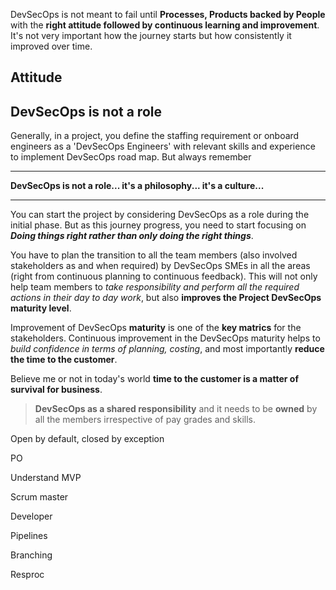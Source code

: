 DevSecOps is not meant to fail until **Processes, Products backed by People** with the **right attitude followed by continuous learning and improvement**. It's not very important how the journey starts but how consistently it improved over time.

## Attitude

## DevSecOps is not a role

Generally, in a project, you define the staffing requirement or onboard engineers as a 'DevSecOps Engineers' with relevant skills and experience to implement DevSecOps road map. But always remember
***
**DevSecOps is not a role... it's a philosophy... it's a culture...**
***
You can start the project by considering DevSecOps as a role during the initial phase.  But as this journey progress, you need to start focusing on ***Doing things right rather than only doing the right things***.

You have to plan the transition to all the team members (also involved stakeholders as and when required) by DevSecOps SMEs in all the areas (right from continuous planning to continuous feedback). This will not only help team members to *take responsibility and perform all the required actions in their day to day work*, but also **improves the Project DevSecOps maturity level**.

Improvement of DevSecOps **maturity** is one of the **key matrics** for the stakeholders. Continuous improvement in the DevSecOps maturity helps to *build confidence in terms of planning, costing*, and most importantly **reduce the time to the customer**. 

Believe me or not in today's world **time to the customer is a matter of survival for business**.

> **DevSecOps as a shared responsibility** and it needs to be **owned** by all the members irrespective of pay grades and skills.





Open by default, closed by exception 

PO 

Understand MVP

Scrum master

Developer

Pipelines

Branching

Resproc

